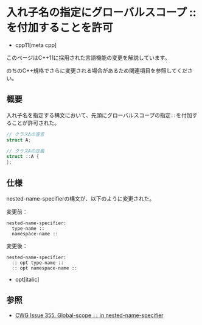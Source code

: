 # 入れ子名の指定にグローバルスコープ :: を付加することを許可
* cpp11[meta cpp]

<!-- start lang caution -->

このページはC++11に採用された言語機能の変更を解説しています。

のちのC++規格でさらに変更される場合があるため関連項目を参照してください。

<!-- last lang caution -->

## 概要
入れ子名を指定する構文において、先頭にグローバルスコープの指定`::`を付加することが許可された。

```cpp
// クラスAの宣言
struct A;

// クラスAの定義
struct ::A {
};
```


## 仕様
nested-name-specifierの構文が、以下のように変更された。

変更前：

```
nested-name-specifier:
  type-name ::
  namespace-name ::
```

変更後：

```
nested-name-specifier:
  :: opt type-name ::
  :: opt namespace-name ::
```
* opt[italic]


## 参照
- [CWG Issue 355. Global-scope `::` in nested-name-specifier](http://www.open-std.org/jtc1/sc22/wg21/docs/cwg_defects.html#355)
